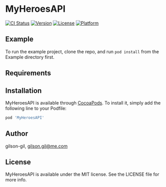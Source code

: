 # MyHeroesAPI

[![CI Status](https://img.shields.io/travis/gilson-gil/MyHeroesAPI.svg?style=flat)](https://travis-ci.org/gilson-gil/MyHeroesAPI)
[![Version](https://img.shields.io/cocoapods/v/MyHeroesAPI.svg?style=flat)](https://cocoapods.org/pods/MyHeroesAPI)
[![License](https://img.shields.io/cocoapods/l/MyHeroesAPI.svg?style=flat)](https://cocoapods.org/pods/MyHeroesAPI)
[![Platform](https://img.shields.io/cocoapods/p/MyHeroesAPI.svg?style=flat)](https://cocoapods.org/pods/MyHeroesAPI)

## Example

To run the example project, clone the repo, and run `pod install` from the Example directory first.

## Requirements

## Installation

MyHeroesAPI is available through [CocoaPods](https://cocoapods.org). To install
it, simply add the following line to your Podfile:

```ruby
pod 'MyHeroesAPI'
```

## Author

gilson-gil, gilson.gil@me.com

## License

MyHeroesAPI is available under the MIT license. See the LICENSE file for more info.
